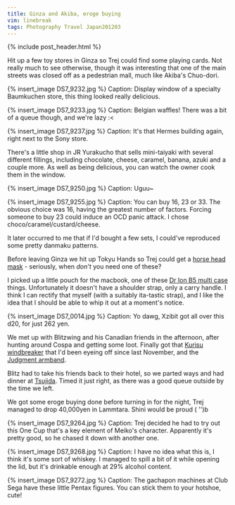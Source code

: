 ```yaml
---
title: Ginza and Akiba, eroge buying
vim: linebreak
tags: Photography Travel Japan201203
---
```


{% include post_header.html %}

Hit up a few toy stores in Ginza so Trej could find some playing cards. Not really much to see otherwise, though it was interesting that one of the main streets was closed off as a pedestrian mall, much like Akiba's Chuo-dori.

{% insert_image DS7_9232.jpg %}
Caption: Display window of a specialty Baumkuchen store, this thing looked really delicious.

{% insert_image DS7_9233.jpg %}
Caption: Belgian waffles! There was a bit of a queue though, and we're lazy :<

{% insert_image DS7_9237.jpg %}
Caption: It's that Hermes building again, right next to the Sony store.

There's a little shop in JR Yurakucho that sells mini-taiyaki with several different fillings, including chocolate, cheese, caramel, banana, azuki and a couple more. As well as being delicious, you can watch the owner cook them in the window.

{% insert_image DS7_9250.jpg %}
Caption: Uguu~

{% insert_image DS7_9255.jpg %}
Caption: You can buy 16, 23 or 33. The obvious choice was 16, having the greatest number of factors. Forcing someone to buy 23 could induce an OCD panic attack. I chose choco/caramel/custard/cheese.

It later occurred to me that if I'd bought a few sets, I could've reproduced some pretty danmaku patterns.

Before leaving Ginza we hit up Tokyu Hands so Trej could get a [horse head mask](http://knowyourmeme.com/memes/horse-head-mask) - seriously, when *don't* you need one of these?

I picked up a little pouch for the macbook, one of these [Dr Ion B5 multi case](http://www.rakuten.co.jp/bungukimuraya/1811600/1764930/) things. Unfortunately it doesn't have a shoulder strap, only a carry handle. I think I can rectify that myself (with a suitably ita-tastic strap), and I like the idea that I should be able to whip it out at a moment's notice.

{% insert_image DS7_0014.jpg %}
Caption: Yo dawg, Xzibit got all over this d20, for just 262 yen.

We met up with Blitzwing and his Canadian friends in the afternoon, after hunting around Cospa and getting some loot. Finally got that [Kurisu windbreaker](http://www.cospa.com/detail/id/00000042299) that I'd been eyeing off since last November, and the [Judgment armband](http://nijigencospa.com/detail/id/00000030914).

Blitz had to take his friends back to their hotel, so we parted ways and had dinner at [Tsujida](http://www.ramenadventures.com/2010/02/tsujida-in-awajicho.html). Timed it just right, as there was a good queue outside by the time we left.

We got some eroge buying done before turning in for the night, Trej managed to drop 40,000yen in Lammtara. Shini would be proud ( '')b


{% insert_image DS7_9264.jpg %}
Caption: Trej decided he had to try out this One Cup that's a key element of Meiko's character. Apparently it's pretty good, so he chased it down with another one.

{% insert_image DS7_9268.jpg %}
Caption: I have no idea what this is, I think it's some sort of whiskey. I managed to spill a bit of it while opening the lid, but it's drinkable enough at 29% alcohol content.

{% insert_image DS7_9272.jpg %}
Caption: The gachapon machines at Club Sega have these little Pentax figures. You can stick them to your hotshoe, cute!

